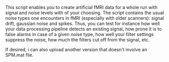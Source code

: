 This script enables you to create artificial fMRI data for a whole run with signal and noise levels with of your choosing. The script contains the usual noise types one encounters in fMRI (especially with older scanners): signal drift, gaussian noise and spikes. 
Thus, you can test for instance how well your data processing pipeline detects an existing signal, how prone it is to false alarms in case of a given noise type, how well your filter settings suppress the noise, how much the filters cut off from the signal, etc.  

If desired, i can also upload another version that doesn't involve an SPM.mat file.
